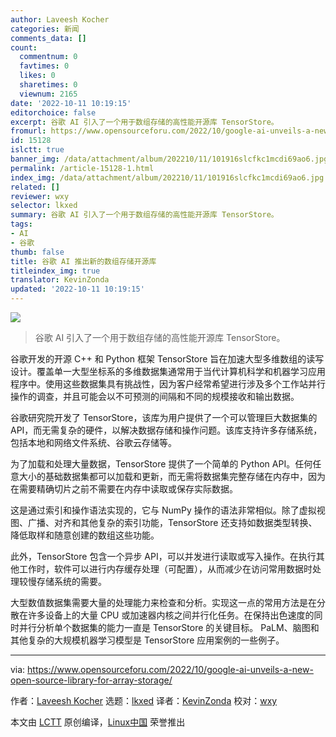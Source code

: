 ```yaml
---
author: Laveesh Kocher
categories: 新闻
comments_data: []
count:
  commentnum: 0
  favtimes: 0
  likes: 0
  sharetimes: 0
  viewnum: 2165
date: '2022-10-11 10:19:15'
editorchoice: false
excerpt: 谷歌 AI 引入了一个用于数组存储的高性能开源库 TensorStore。
fromurl: https://www.opensourceforu.com/2022/10/google-ai-unveils-a-new-open-source-library-for-array-storage/
id: 15128
islctt: true
banner_img: /data/attachment/album/202210/11/101916slcfkc1mcdi69ao6.jpg
permalink: /article-15128-1.html
index_img: /data/attachment/album/202210/11/101916slcfkc1mcdi69ao6.jpg.thumb.jpg
related: []
reviewer: wxy
selector: lkxed
summary: 谷歌 AI 引入了一个用于数组存储的高性能开源库 TensorStore。
tags:
- AI
- 谷歌
thumb: false
title: 谷歌 AI 推出新的数组存储开源库
titleindex_img: true
translator: KevinZonda
updated: '2022-10-11 10:19:15'
---
```


![](/data/attachment/album/202210/11/101916slcfkc1mcdi69ao6.jpg)



> 
> 谷歌 AI 引入了一个用于数组存储的高性能开源库 TensorStore。
> 
> 
> 


谷歌开发的开源 C++ 和 Python 框架 TensorStore 旨在加速大型多维数组的读写设计。覆盖单一大型坐标系的多维数据集通常用于当代计算机科学和机器学习应用程序中。使用这些数据集具有挑战性，因为客户经常希望进行涉及多个工作站并行操作的调查，并且可能会以不可预测的间隔和不同的规模接收和输出数据。


谷歌研究院开发了 TensorStore，该库为用户提供了一个可以管理巨大数据集的 API，而无需复杂的硬件，以解决数据存储和操作问题。该库支持许多存储系统，包括本地和网络文件系统、谷歌云存储等。


为了加载和处理大量数据，TensorStore 提供了一个简单的 Python API。任何任意大小的基础数据集都可以加载和更新，而无需将数据集完整存储在内存中，因为在需要精确切片之前不需要在内存中读取或保存实际数据。


这是通过索引和操作语法实现的，它与 NumPy 操作的语法非常相似。除了虚拟视图、广播、对齐和其他复杂的索引功能，TensorStore 还支持如数据类型转换、降低取样和随意创建的数组这些功能。


此外，TensorStore 包含一个异步 API，可以并发进行读取或写入操作。在执行其他工作时，软件可以进行内存缓存处理（可配置），从而减少在访问常用数据时处理较慢存储系统的需要。


大型数值数据集需要大量的处理能力来检查和分析。实现这一点的常用方法是在分散在许多设备上的大量 CPU 或加速器内核之间并行化任务。在保持出色速度的同时并行分析单个数据集的能力一直是 TensorStore 的关键目标。 PaLM、脑图和其他复杂的大规模机器学习模型是 TensorStore 应用案例的一些例子。




---


via: <https://www.opensourceforu.com/2022/10/google-ai-unveils-a-new-open-source-library-for-array-storage/>


作者：[Laveesh Kocher](https://www.opensourceforu.com/author/laveesh-kocher/) 选题：[lkxed](https://github.com/lkxed) 译者：[KevinZonda](https://github.com/KevinZonda) 校对：[wxy](https://github.com/wxy)


本文由 [LCTT](https://github.com/LCTT/TranslateProject) 原创编译，[Linux中国](https://linux.cn/) 荣誉推出